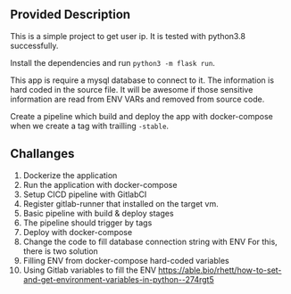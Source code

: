 ## Provided Description

This is a simple project to get user ip.
It is tested with python3.8 successfully.

Install the dependencies and run `python3 -m flask run`.

This app is require a mysql database to connect to it. The information is hard coded in the source file. It will be awesome if those sensitive information are read from ENV VARs and removed from source code.

Create a pipeline which build and deploy the app with docker-compose when we create a tag with trailling `-stable`. 


## Challanges

1. Dockerize the application
2. Run the application with docker-compose
3. Setup CICD pipeline with GitlabCI
  1. Register gitlab-runner that installed on the target vm. 
  2. Basic pipeline with build & deploy stages
  3. The pipeline should trigger by tags
  4. Deploy with docker-compose
4. Change the code to fill database connection string with ENV
For this, there is two solution
1. Filling ENV from docker-compose hard-coded variables
2. Using Gitlab variables to fill the ENV
https://able.bio/rhett/how-to-set-and-get-environment-variables-in-python--274rgt5
